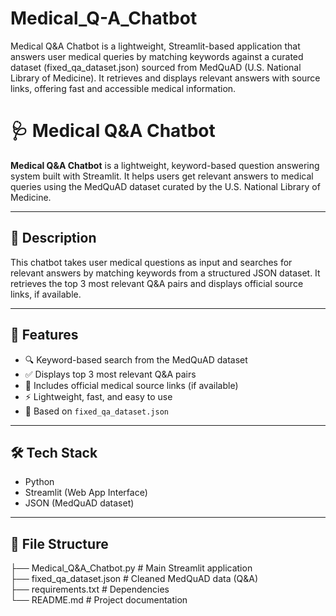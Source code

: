 # Medical_Q-A_Chatbot
Medical Q&amp;A Chatbot is a lightweight, Streamlit-based application that answers user medical queries by matching keywords against a curated dataset (fixed_qa_dataset.json) sourced from MedQuAD (U.S. National Library of Medicine). It retrieves and displays relevant answers with source links, offering fast and accessible medical information.


# 🩺 Medical Q&A Chatbot

**Medical Q&A Chatbot** is a lightweight, keyword-based question answering system built with Streamlit. It helps users get relevant answers to medical queries using the MedQuAD dataset curated by the U.S. National Library of Medicine.

---

## 📌 Description

This chatbot takes user medical questions as input and searches for relevant answers by matching keywords from a structured JSON dataset. It retrieves the top 3 most relevant Q&A pairs and displays official source links, if available.

---

## 🚀 Features

- 🔍 Keyword-based search from the MedQuAD dataset
- ✅ Displays top 3 most relevant Q&A pairs
- 🔗 Includes official medical source links (if available)
- ⚡ Lightweight, fast, and easy to use
- 📁 Based on `fixed_qa_dataset.json`

---

## 🛠️ Tech Stack

- Python
- Streamlit (Web App Interface)
- JSON (MedQuAD dataset)

---

## 📂 File Structure

├── Medical_Q&A_Chatbot.py      # Main Streamlit application  
├── fixed_qa_dataset.json       # Cleaned MedQuAD data (Q&A)  
├── requirements.txt            # Dependencies  
└── README.md                   # Project documentation  
